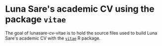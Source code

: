 
# Luna Sare's academic CV using the package `vitae`

<!-- badges: start -->
<!-- badges: end -->

The goal of lunasare-cv-vitae is to hold the source files used to build Luna Sare's academic CV with the [`vitae`](https://pkg.mitchelloharawild.com/vitae/) R package.

